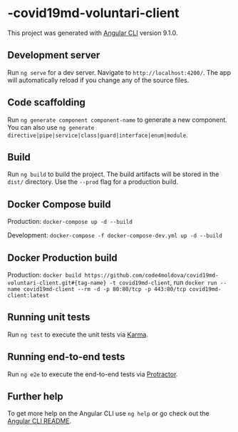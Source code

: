 # -covid19md-voluntari-client

This project was generated with [Angular CLI](https://github.com/angular/angular-cli) version 9.1.0.

## Development server

Run `ng serve` for a dev server. Navigate to `http://localhost:4200/`. The app will automatically reload if you change any of the source files.

## Code scaffolding

Run `ng generate component component-name` to generate a new component. You can also use `ng generate directive|pipe|service|class|guard|interface|enum|module`.

## Build

Run `ng build` to build the project. The build artifacts will be stored in the `dist/` directory. Use the `--prod` flag for a production build.

## Docker Compose build

Production: `docker-compose up -d --build`

Development: `docker-compose -f docker-compose-dev.yml up -d --build`

## Docker Production build

Production: `docker build https://github.com/code4moldova/covid19md-voluntari-client.git#{tag-name} -t covid19md-client`, run `docker run --name covid19md-client --rm -d -p 80:80/tcp -p 443:80/tcp covid19md-client:latest`

## Running unit tests

Run `ng test` to execute the unit tests via [Karma](https://karma-runner.github.io).

## Running end-to-end tests

Run `ng e2e` to execute the end-to-end tests via [Protractor](http://www.protractortest.org/).

## Further help

To get more help on the Angular CLI use `ng help` or go check out the [Angular CLI README](https://github.com/angular/angular-cli/blob/master/README.md).

